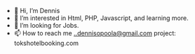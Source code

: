 - 👋 Hi, I’m Dennis
- 👀 I’m interested in Html, PHP, Javascript, and learning more. 
- 💞️ I’m looking for Jobs.
- 📫 How to reach me ..dennisopoola@gmail.com 
  project: tokshotelbooking.com
<!---
Dennis00000/Dennis00000 is a ✨ special ✨ repository because its `README.md` (this file) appears on your GitHub profile.
You can click the Preview link to take a look at your changes.
--->

